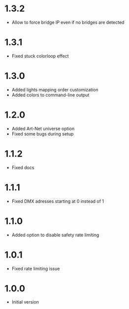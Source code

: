 # 1.3.2
- Allow to force bridge IP even if no bridges are detected

# 1.3.1
- Fixed stuck colorloop effect

# 1.3.0
- Added lights mapping order customization
- Added colors to command-line output

# 1.2.0
- Added Art-Net universe option
- Fixed some bugs during setup

# 1.1.2
- Fixed docs

# 1.1.1
- Fixed DMX adresses starting at 0 instead of 1

# 1.1.0
- Added option to disable safety rate limiting

# 1.0.1
- Fixed rate limiting issue

# 1.0.0
- Initial version
